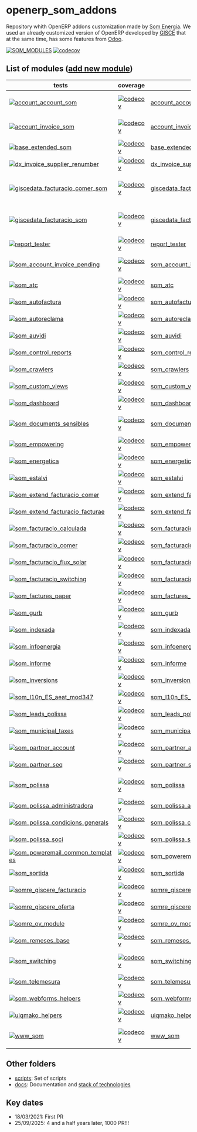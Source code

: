 # openerp_som_addons
Repository whith OpenERP addons customization made by [Som Energia](https://www.somenergia.coop/). We used an already customized version of OpenERP developed by [GISCE](https://gisce.net/) that at the same time, has some features from [Odoo](https://www.odoo.com/).

  [![SOM_MODULES](https://github.com/Som-Energia/openerp_som_addons/actions/workflows/all_modules_test.yml/badge.svg)](https://github.com/Som-Energia/openerp_som_addons/actions/workflows/all_modules_test.yml)  [![codecov](https://codecov.io/github/Som-Energia/openerp_som_addons/graph/badge.svg)](https://codecov.io/github/Som-Energia/openerp_som_addons)

List of modules ([add new module](docs/crear_nou_modul.md))
----------------
tests | coverage | name | description
--- | --- | --- | ---
[![account_account_som](https://github.com/Som-Energia/openerp_som_addons/actions/workflows/schedule_tests_account_account_som.yml/badge.svg)](https://github.com/Som-Energia/openerp_som_addons/actions/workflows/schedule_tests_account_account_som.yml) | [![codecov](https://codecov.io/github/Som-Energia/openerp_som_addons/graph/badge.svg?flag=account_account_som)](https://app.codecov.io/gh/Som-Energia/openerp_som_addons/flags/main?flags%5B0%5D=account_account_som) | [account_account_som](account_account_som/) | A customization of AccountAccount model from OpenERP/Odoo
[![account_invoice_som](https://github.com/Som-Energia/openerp_som_addons/actions/workflows/schedule_tests_account_invoice_som.yml/badge.svg)](https://github.com/Som-Energia/openerp_som_addons/actions/workflows/schedule_tests_account_invoice_som.yml) | [![codecov](https://codecov.io/github/Som-Energia/openerp_som_addons/graph/badge.svg?flag=account_invoice_som)](https://app.codecov.io/gh/Som-Energia/openerp_som_addons/flags/main?flags%5B0%5D=account_invoice_som) | [account_invoice_som](account_invoice_som/) | A customization of AccountInvoice model from OpenERP/Odoo
[![base_extended_som](https://github.com/Som-Energia/openerp_som_addons/actions/workflows/schedule_tests_base_extended_som.yml/badge.svg)](https://github.com/Som-Energia/openerp_som_addons/actions/workflows/schedule_tests_base_extended_som.yml) | [![codecov](https://codecov.io/github/Som-Energia/openerp_som_addons/graph/badge.svg?flag=base_extended_som)](https://app.codecov.io/gh/Som-Energia/openerp_som_addons/flags/main?flags%5B0%5D=base_extended_som) | [base_extended_som](base_extended_som/) | A customization of Base model from OpenERP/Odoo
[![dx_invoice_supplier_renumber](https://github.com/Som-Energia/openerp_som_addons/actions/workflows/schedule_tests_dx_invoice_supplier_renumber.yml/badge.svg)](https://github.com/Som-Energia/openerp_som_addons/actions/workflows/schedule_tests_dx_invoice_supplier_renumber.yml) | [![codecov](https://codecov.io/github/Som-Energia/openerp_som_addons/graph/badge.svg?flag=dx_invoice_supplier_renumber)](https://app.codecov.io/gh/Som-Energia/openerp_som_addons/flags/main?flags%5B0%5D=dx_invoice_supplier_renumber) | [dx_invoice_supplier_renumber](dx_invoice_supplier_renumber/) |
[![giscedata_facturacio_comer_som](https://github.com/Som-Energia/openerp_som_addons/actions/workflows/schedule_tests_giscedata_facturacio_comer_som.yml/badge.svg)](https://github.com/Som-Energia/openerp_som_addons/actions/workflows/schedule_tests_giscedata_facturacio_comer_som.yml) | [![codecov](https://codecov.io/github/Som-Energia/openerp_som_addons/graph/badge.svg?flag=giscedata_facturacio_comer_som)](https://app.codecov.io/gh/Som-Energia/openerp_som_addons/flags/main?flags%5B0%5D=giscedata_facturacio_comer_som) | [giscedata_facturacio_comer_som](giscedata_facturacio_comer_som/) | A customization of GiscedataFacturacioComer model from PowerERP (GISCE)
[![giscedata_facturacio_som](https://github.com/Som-Energia/openerp_som_addons/actions/workflows/schedule_tests_giscedata_facturacio_som.yml/badge.svg)](https://github.com/Som-Energia/openerp_som_addons/actions/workflows/schedule_tests_giscedata_facturacio_som.yml) | [![codecov](https://codecov.io/github/Som-Energia/openerp_som_addons/graph/badge.svg?flag=giscedata_facturacio_som)](https://app.codecov.io/gh/Som-Energia/openerp_som_addons/flags/main?flags%5B0%5D=giscedata_facturacio_som) | [giscedata_facturacio_som](giscedata_facturacio_som/) | A customization of GiscedataFacturacioFactura model from PowerERP (GISCE)
[![report_tester](https://github.com/Som-Energia/openerp_som_addons/actions/workflows/schedule_tests_report_tester.yml/badge.svg)](https://github.com/Som-Energia/openerp_som_addons/actions/workflows/schedule_tests_report_tester.yml) | [![codecov](https://codecov.io/github/Som-Energia/openerp_som_addons/graph/badge.svg?flag=report_tester)](https://app.codecov.io/gh/Som-Energia/openerp_som_addons/flags/main?flags%5B0%5D=report_tester) | [report_tester](report_tester/) | A module to test reports from erp
[![som_account_invoice_pending](https://github.com/Som-Energia/openerp_som_addons/actions/workflows/schedule_tests_som_account_invoice_pending.yml/badge.svg)](https://github.com/Som-Energia/openerp_som_addons/actions/workflows/schedule_tests_som_account_invoice_pending.yml) | [![codecov](https://codecov.io/github/Som-Energia/openerp_som_addons/graph/badge.svg?flag=som_account_invoice_pending)](https://app.codecov.io/gh/Som-Energia/openerp_som_addons/flags/main?flags%5B0%5D=som_account_invoice_pending) | [som_account_invoice_pending](som_account_invoice_pending/) | A customization of AccountInvoicePending model from OpenERP/Odoo
[![som_atc](https://github.com/Som-Energia/openerp_som_addons/actions/workflows/schedule_tests_som_atc.yml/badge.svg)](https://github.com/Som-Energia/openerp_som_addons/actions/workflows/schedule_tests_som_atc.yml) | [![codecov](https://codecov.io/github/Som-Energia/openerp_som_addons/graph/badge.svg?flag=som_atc)](https://app.codecov.io/gh/Som-Energia/openerp_som_addons/flags/main?flags%5B0%5D=som_atc) | [som_atc](som_atc/) |
[![som_autofactura](https://github.com/Som-Energia/openerp_som_addons/actions/workflows/schedule_tests_som_autofactura.yml/badge.svg)](https://github.com/Som-Energia/openerp_som_addons/actions/workflows/schedule_tests_som_autofactura.yml) | [![codecov](https://codecov.io/github/Som-Energia/openerp_som_addons/graph/badge.svg?flag=som_autofactura)](https://app.codecov.io/gh/Som-Energia/openerp_som_addons/flags/main?flags%5B0%5D=som_autofactura) | [som_autofactura](som_autofactura/) | A module to automatize Invoicing process pipeline
[![som_autoreclama](https://github.com/Som-Energia/openerp_som_addons/actions/workflows/schedule_tests_som_autoreclama.yml/badge.svg)](https://github.com/Som-Energia/openerp_som_addons/actions/workflows/schedule_tests_som_autoreclama.yml) | [![codecov](https://codecov.io/github/Som-Energia/openerp_som_addons/graph/badge.svg?flag=som_autoreclama)](https://app.codecov.io/gh/Som-Energia/openerp_som_addons/flags/main?flags%5B0%5D=som_autoreclama) | [som_autoreclama](som_autoreclama/) |
[![som_auvidi](https://github.com/Som-Energia/openerp_som_addons/actions/workflows/schedule_tests_som_auvidi.yml/badge.svg)](https://github.com/Som-Energia/openerp_som_addons/actions/workflows/schedule_tests_som_auvidi.yml) | [![codecov](https://codecov.io/github/Som-Energia/openerp_som_addons/graph/badge.svg?flag=som_auvidi)](https://app.codecov.io/gh/Som-Energia/openerp_som_addons/flags/main?flags%5B0%5D=som_auvidi) | [som_auvidi](som_auvidi/) |
[![som_control_reports](https://github.com/Som-Energia/openerp_som_addons/actions/workflows/schedule_tests_som_control_reports.yml/badge.svg)](https://github.com/Som-Energia/openerp_som_addons/actions/workflows/schedule_tests_som_control_reports.yml) | [![codecov](https://codecov.io/github/Som-Energia/openerp_som_addons/graph/badge.svg?flag=som_control_reports)](https://app.codecov.io/gh/Som-Energia/openerp_som_addons/flags/main?flags%5B0%5D=som_control_reports) | [som_control_reports](som_control_reports/) |
[![som_crawlers](https://github.com/Som-Energia/openerp_som_addons/actions/workflows/schedule_tests_som_crawlers.yml/badge.svg)](https://github.com/Som-Energia/openerp_som_addons/actions/workflows/schedule_tests_som_crawlers.yml) | [![codecov](https://codecov.io/github/Som-Energia/openerp_som_addons/graph/badge.svg?flag=som_crawlers)](https://app.codecov.io/gh/Som-Energia/openerp_som_addons/flags/main?flags%5B0%5D=som_crawlers) | [som_crawlers](som_crawlers/) | A module to scrapy providers web portals
[![som_custom_views](https://github.com/Som-Energia/openerp_som_addons/actions/workflows/schedule_tests_som_custom_views.yml/badge.svg)](https://github.com/Som-Energia/openerp_som_addons/actions/workflows/schedule_tests_som_custom_views.yml) | [![codecov](https://codecov.io/github/Som-Energia/openerp_som_addons/graph/badge.svg?flag=som_custom_views)](https://app.codecov.io/gh/Som-Energia/openerp_som_addons/flags/main?flags%5B0%5D=som_custom_views) | [som_custom_views](som_custom_views/) | Som energia custom views
[![som_dashboard](https://github.com/Som-Energia/openerp_som_addons/actions/workflows/schedule_tests_som_dashboard.yml/badge.svg)](https://github.com/Som-Energia/openerp_som_addons/actions/workflows/schedule_tests_som_dashboard.yml) | [![codecov](https://codecov.io/github/Som-Energia/openerp_som_addons/graph/badge.svg?flag=som_dashboard)](https://app.codecov.io/gh/Som-Energia/openerp_som_addons/flags/main?flags%5B0%5D=som_dashboard) | [som_dashboard](som_dashboard/) | Custom dashboards
[![som_documents_sensibles](https://github.com/Som-Energia/openerp_som_addons/actions/workflows/schedule_tests_som_documents_sensibles.yml/badge.svg)](https://github.com/Som-Energia/openerp_som_addons/actions/workflows/schedule_tests_som_documents_sensibles.yml) | [![codecov](https://codecov.io/github/Som-Energia/openerp_som_addons/graph/badge.svg?flag=som_documents_sensibles)](https://app.codecov.io/gh/Som-Energia/openerp_som_addons/flags/main?flags%5B0%5D=som_documents_sensibles) | [som_documents_sensibles](som_documents_sensibles/) | A module to support attach private documents, only visibile to eligible users
[![som_empowering](https://github.com/Som-Energia/openerp_som_addons/actions/workflows/schedule_tests_som_empowering.yml/badge.svg)](https://github.com/Som-Energia/openerp_som_addons/actions/workflows/schedule_tests_som_empowering.yml) | [![codecov](https://codecov.io/github/Som-Energia/openerp_som_addons/graph/badge.svg?flag=som_empowering)](https://app.codecov.io/gh/Som-Energia/openerp_som_addons/flags/main?flags%5B0%5D=som_empowering) | [som_empowering](som_empowering/) |
[![som_energetica](https://github.com/Som-Energia/openerp_som_addons/actions/workflows/schedule_tests_som_energetica.yml/badge.svg)](https://github.com/Som-Energia/openerp_som_addons/actions/workflows/schedule_tests_som_energetica.yml) | [![codecov](https://codecov.io/github/Som-Energia/openerp_som_addons/graph/badge.svg?flag=som_energetica)](https://app.codecov.io/gh/Som-Energia/openerp_som_addons/flags/main?flags%5B0%5D=som_energetica) | [som_energetica](som_energetica/) |
[![som_estalvi](https://github.com/Som-Energia/openerp_som_addons/actions/workflows/schedule_tests_som_estalvi.yml/badge.svg)](https://github.com/Som-Energia/openerp_som_addons/actions/workflows/schedule_tests_som_estalvi.yml) | [![codecov](https://codecov.io/github/Som-Energia/openerp_som_addons/graph/badge.svg?flag=som_estalvi)](https://app.codecov.io/gh/Som-Energia/openerp_som_addons/flags/main?flags%5B0%5D=som_estalvi) | [som_estalvi](som_estalvi/) |
[![som_extend_facturacio_comer](https://github.com/Som-Energia/openerp_som_addons/actions/workflows/schedule_tests_som_extend_facturacio_comer.yml/badge.svg)](https://github.com/Som-Energia/openerp_som_addons/actions/workflows/schedule_tests_som_extend_facturacio_comer.yml) | [![codecov](https://codecov.io/github/Som-Energia/openerp_som_addons/graph/badge.svg?flag=som_extend_facturacio_comer)](https://app.codecov.io/gh/Som-Energia/openerp_som_addons/flags/main?flags%5B0%5D=som_extend_facturacio_comer) | [som_extend_facturacio_comer](som_extend_facturacio_comer/) |
[![som_extend_facturacio_facturae](https://github.com/Som-Energia/openerp_som_addons/actions/workflows/schedule_tests_som_extend_facturacio_facturae.yml/badge.svg)](https://github.com/Som-Energia/openerp_som_addons/actions/workflows/schedule_tests_som_extend_facturacio_facturae.yml) | [![codecov](https://codecov.io/github/Som-Energia/openerp_som_addons/graph/badge.svg?flag=som_extend_facturacio_facturae)](https://app.codecov.io/gh/Som-Energia/openerp_som_addons/flags/main?flags%5B0%5D=som_extend_facturacio_facturae) | [som_extend_facturacio_facturae](som_extend_facturacio_facturae/) |
[![som_facturacio_calculada](https://github.com/Som-Energia/openerp_som_addons/actions/workflows/schedule_tests_som_facturacio_calculada.yml/badge.svg)](https://github.com/Som-Energia/openerp_som_addons/actions/workflows/schedule_tests_som_facturacio_calculada.yml) | [![codecov](https://codecov.io/github/Som-Energia/openerp_som_addons/graph/badge.svg?flag=som_facturacio_calculada)](https://app.codecov.io/gh/Som-Energia/openerp_som_addons/flags/main?flags%5B0%5D=som_facturacio_calculada) | [som_facturacio_calculada](som_facturacio_calculada/) |
[![som_facturacio_comer](https://github.com/Som-Energia/openerp_som_addons/actions/workflows/schedule_tests_som_facturacio_comer.yml/badge.svg)](https://github.com/Som-Energia/openerp_som_addons/actions/workflows/schedule_tests_som_facturacio_comer.yml) | [![codecov](https://codecov.io/github/Som-Energia/openerp_som_addons/graph/badge.svg?flag=som_facturacio_comer)](https://app.codecov.io/gh/Som-Energia/openerp_som_addons/flags/main?flags%5B0%5D=som_facturacio_comer) | [som_facturacio_comer](som_facturacio_comer/) |
[![som_facturacio_flux_solar](https://github.com/Som-Energia/openerp_som_addons/actions/workflows/schedule_tests_som_facturacio_flux_solar.yml/badge.svg)](https://github.com/Som-Energia/openerp_som_addons/actions/workflows/schedule_tests_som_facturacio_flux_solar.yml) | [![codecov](https://codecov.io/github/Som-Energia/openerp_som_addons/graph/badge.svg?flag=som_facturacio_flux_solar)](https://app.codecov.io/gh/Som-Energia/openerp_som_addons/flags/main?flags%5B0%5D=som_facturacio_flux_solar) | [som_facturacio_flux_solar](som_facturacio_flux_solar/) |
[![som_facturacio_switching](https://github.com/Som-Energia/openerp_som_addons/actions/workflows/schedule_tests_som_facturacio_switching.yml/badge.svg)](https://github.com/Som-Energia/openerp_som_addons/actions/workflows/schedule_tests_som_facturacio_switching.yml) | [![codecov](https://codecov.io/github/Som-Energia/openerp_som_addons/graph/badge.svg?flag=som_facturacio_switching)](https://app.codecov.io/gh/Som-Energia/openerp_som_addons/flags/main?flags%5B0%5D=som_facturacio_switching) | [som_facturacio_switching](som_facturacio_switching/) |
[![som_factures_paper](https://github.com/Som-Energia/openerp_som_addons/actions/workflows/schedule_tests_som_factures_paper.yml/badge.svg)](https://github.com/Som-Energia/openerp_som_addons/actions/workflows/schedule_tests_som_factures_paper.yml) | [![codecov](https://codecov.io/github/Som-Energia/openerp_som_addons/graph/badge.svg?flag=som_factures_paper)](https://app.codecov.io/gh/Som-Energia/openerp_som_addons/flags/main?flags%5B0%5D=som_factures_paper) | [som_factures_paper](som_factures_paper/) |
[![som_gurb](https://github.com/Som-Energia/openerp_som_addons/actions/workflows/schedule_tests_som_gurb.yml/badge.svg)](https://github.com/Som-Energia/openerp_som_addons/actions/workflows/schedule_tests_som_gurb.yml) | [![codecov](https://codecov.io/github/Som-Energia/openerp_som_addons/graph/badge.svg?flag=som_gurb)](https://app.codecov.io/gh/Som-Energia/openerp_som_addons/flags/main?flags%5B0%5D=som_gurb) | [som_gurb](som_gurb/) | A module to manage collective self-production
[![som_indexada](https://github.com/Som-Energia/openerp_som_addons/actions/workflows/schedule_tests_som_indexada.yml/badge.svg)](https://github.com/Som-Energia/openerp_som_addons/actions/workflows/schedule_tests_som_indexada.yml) | [![codecov](https://codecov.io/github/Som-Energia/openerp_som_addons/graph/badge.svg?flag=som_indexada)](https://app.codecov.io/gh/Som-Energia/openerp_som_addons/flags/main?flags%5B0%5D=som_indexada) | [som_indexada](som_indexada/) |
[![som_infoenergia](https://github.com/Som-Energia/openerp_som_addons/actions/workflows/schedule_tests_som_infoenergia.yml/badge.svg)](https://github.com/Som-Energia/openerp_som_addons/actions/workflows/schedule_tests_som_infoenergia.yml) | [![codecov](https://codecov.io/github/Som-Energia/openerp_som_addons/graph/badge.svg?flag=som_infoenergia)](https://app.codecov.io/gh/Som-Energia/openerp_som_addons/flags/main?flags%5B0%5D=som_infoenergia) | [som_infoenergia](som_infoenergia/) |
[![som_informe](https://github.com/Som-Energia/openerp_som_addons/actions/workflows/schedule_tests_som_informe.yml/badge.svg)](https://github.com/Som-Energia/openerp_som_addons/actions/workflows/schedule_tests_som_informe.yml) | [![codecov](https://codecov.io/github/Som-Energia/openerp_som_addons/graph/badge.svg?flag=som_informe)](https://app.codecov.io/gh/Som-Energia/openerp_som_addons/flags/main?flags%5B0%5D=som_informe) | [som_informe](som_informe/) |
[![som_inversions](https://github.com/Som-Energia/openerp_som_addons/actions/workflows/schedule_tests_som_inversions.yml/badge.svg)](https://github.com/Som-Energia/openerp_som_addons/actions/workflows/schedule_tests_som_inversions.yml) | [![codecov](https://codecov.io/github/Som-Energia/openerp_som_addons/graph/badge.svg?flag=som_inversions)](https://app.codecov.io/gh/Som-Energia/openerp_som_addons/flags/main?flags%5B0%5D=som_inversions) | [som_inversions](som_inversions/) |
[![som_l10n_ES_aeat_mod347](https://github.com/Som-Energia/openerp_som_addons/actions/workflows/schedule_tests_som_l10n_ES_aeat_mod347.yml/badge.svg)](https://github.com/Som-Energia/openerp_som_addons/actions/workflows/schedule_tests_som_l10n_ES_aeat_mod347.yml) | [![codecov](https://codecov.io/github/Som-Energia/openerp_som_addons/graph/badge.svg?flag=som_l10n_ES_aeat_mod347)](https://app.codecov.io/gh/Som-Energia/openerp_som_addons/flags/main?flags%5B0%5D=som_l10n_ES_aeat_mod347) | [som_l10n_ES_aeat_mod347](som_l10n_ES_aeat_mod347/) |
[![som_leads_polissa](https://github.com/Som-Energia/openerp_som_addons/actions/workflows/schedule_tests_som_leads_polissa.yml/badge.svg)](https://github.com/Som-Energia/openerp_som_addons/actions/workflows/schedule_tests_som_leads_polissa.yml) | [![codecov](https://codecov.io/github/Som-Energia/openerp_som_addons/graph/badge.svg?flag=som_leads_polissa)](https://app.codecov.io/gh/Som-Energia/openerp_som_addons/flags/main?flags%5B0%5D=som_leads_polissa) | [som_leads_polissa](som_leads_polissa/) |
[![som_municipal_taxes](https://github.com/Som-Energia/openerp_som_addons/actions/workflows/schedule_tests_som_municipal_taxes.yml/badge.svg)](https://github.com/Som-Energia/openerp_som_addons/actions/workflows/schedule_tests_som_municipal_taxes.yml) | [![codecov](https://codecov.io/github/Som-Energia/openerp_som_addons/graph/badge.svg?flag=som_municipal_taxes)](https://app.codecov.io/gh/Som-Energia/openerp_som_addons/flags/main?flags%5B0%5D=som_municipal_taxes) | [som_municipal_taxes](som_municipal_taxes/) |
[![som_partner_account](https://github.com/Som-Energia/openerp_som_addons/actions/workflows/schedule_tests_som_partner_account.yml/badge.svg)](https://github.com/Som-Energia/openerp_som_addons/actions/workflows/schedule_tests_som_partner_account.yml) | [![codecov](https://codecov.io/github/Som-Energia/openerp_som_addons/graph/badge.svg?flag=som_partner_account)](https://app.codecov.io/gh/Som-Energia/openerp_som_addons/flags/main?flags%5B0%5D=som_partner_account) | [som_partner_account](som_partner_account/) |
[![som_partner_seq](https://github.com/Som-Energia/openerp_som_addons/actions/workflows/schedule_tests_som_partner_seq.yml/badge.svg)](https://github.com/Som-Energia/openerp_som_addons/actions/workflows/schedule_tests_som_partner_seq.yml) | [![codecov](https://codecov.io/github/Som-Energia/openerp_som_addons/graph/badge.svg?flag=som_partner_seq)](https://app.codecov.io/gh/Som-Energia/openerp_som_addons/flags/main?flags%5B0%5D=som_partner_seq) | [som_partner_seq](som_partner_seq/) |
[![som_polissa](https://github.com/Som-Energia/openerp_som_addons/actions/workflows/schedule_tests_som_polissa.yml/badge.svg)](https://github.com/Som-Energia/openerp_som_addons/actions/workflows/schedule_tests_som_polissa.yml) | [![codecov](https://codecov.io/github/Som-Energia/openerp_som_addons/graph/badge.svg?flag=som_polissa)](https://app.codecov.io/gh/Som-Energia/openerp_som_addons/flags/main?flags%5B0%5D=som_polissa) | [som_polissa](som_polissa/) | A customization of GiscedataPolissa model from PowerERP (GISCE)
[![som_polissa_administradora](https://github.com/Som-Energia/openerp_som_addons/actions/workflows/schedule_tests_som_polissa_administradora.yml/badge.svg)](https://github.com/Som-Energia/openerp_som_addons/actions/workflows/schedule_tests_som_polissa_administradora.yml) | [![codecov](https://codecov.io/github/Som-Energia/openerp_som_addons/graph/badge.svg?flag=som_polissa_administradora)](https://app.codecov.io/gh/Som-Energia/openerp_som_addons/flags/main?flags%5B0%5D=som_polissa_administradora) | [som_polissa_administradora](som_polissa_administradora/) |
[![som_polissa_condicions_generals](https://github.com/Som-Energia/openerp_som_addons/actions/workflows/schedule_tests_som_polissa_condicions_generals.yml/badge.svg)](https://github.com/Som-Energia/openerp_som_addons/actions/workflows/schedule_tests_som_polissa_condicions_generals.yml) | [![codecov](https://codecov.io/github/Som-Energia/openerp_som_addons/graph/badge.svg?flag=som_polissa_condicions_generals)](https://app.codecov.io/gh/Som-Energia/openerp_som_addons/flags/main?flags%5B0%5D=som_polissa_condicions_generals) | [som_polissa_condicions_generals](som_polissa_condicions_generals/) |
[![som_polissa_soci](https://github.com/Som-Energia/openerp_som_addons/actions/workflows/schedule_tests_som_polissa_soci.yml/badge.svg)](https://github.com/Som-Energia/openerp_som_addons/actions/workflows/schedule_tests_som_polissa_soci.yml) | [![codecov](https://codecov.io/github/Som-Energia/openerp_som_addons/graph/badge.svg?flag=som_polissa_soci)](https://app.codecov.io/gh/Som-Energia/openerp_som_addons/flags/main?flags%5B0%5D=som_polissa_soci) | [som_polissa_soci](som_polissa_soci/) |
[![som_poweremail_common_templates](https://github.com/Som-Energia/openerp_som_addons/actions/workflows/schedule_tests_som_poweremail_common_templates.yml/badge.svg)](https://github.com/Som-Energia/openerp_som_addons/actions/workflows/schedule_tests_som_poweremail_common_templates.yml) | [![codecov](https://codecov.io/github/Som-Energia/openerp_som_addons/graph/badge.svg?flag=som_poweremail_common_templates)](https://app.codecov.io/gh/Som-Energia/openerp_som_addons/flags/main?flags%5B0%5D=som_poweremail_common_templates) | [som_poweremail_common_templates](som_poweremail_common_templates/) |
[![som_sortida](https://github.com/Som-Energia/openerp_som_addons/actions/workflows/schedule_tests_som_sortida.yml/badge.svg)](https://github.com/Som-Energia/openerp_som_addons/actions/workflows/schedule_tests_som_sortida.yml) | [![codecov](https://codecov.io/github/Som-Energia/openerp_som_addons/graph/badge.svg?flag=som_sortida)](https://app.codecov.io/gh/Som-Energia/openerp_som_addons/flags/main?flags%5B0%5D=som_sortida) | [som_sortida](som_sortida/) |
[![somre_giscere_facturacio](https://github.com/Som-Energia/openerp_som_addons/actions/workflows/schedule_tests_somre_giscere_facturacio.yml/badge.svg)](https://github.com/Som-Energia/openerp_som_addons/actions/workflows/schedule_tests_somre_giscere_facturacio.yml) | [![codecov](https://codecov.io/github/Som-Energia/openerp_som_addons/graph/badge.svg?flag=somre_giscere_facturacio)](https://app.codecov.io/gh/Som-Energia/openerp_som_addons/flags/main?flags%5B0%5D=somre_giscere_facturacio) | [somre_giscere_facturacio](somre_giscere_facturacio/) |
[![somre_giscere_oferta](https://github.com/Som-Energia/openerp_som_addons/actions/workflows/schedule_tests_somre_giscere_oferta.yml/badge.svg)](https://github.com/Som-Energia/openerp_som_addons/actions/workflows/schedule_tests_somre_giscere_oferta.yml) | [![codecov](https://codecov.io/github/Som-Energia/openerp_som_addons/graph/badge.svg?flag=somre_giscere_oferta)](https://app.codecov.io/gh/Som-Energia/openerp_som_addons/flags/main?flags%5B0%5D=somre_giscere_oferta) | [somre_giscere_oferta](somre_giscere_oferta/) |
[![somre_ov_module](https://github.com/Som-Energia/openerp_som_addons/actions/workflows/schedule_tests_somre_ov_module.yml/badge.svg)](https://github.com/Som-Energia/openerp_som_addons/actions/workflows/schedule_tests_somre_ov_module.yml) | [![codecov](https://codecov.io/github/Som-Energia/openerp_som_addons/graph/badge.svg?flag=somre_ov_module)](https://app.codecov.io/gh/Som-Energia/openerp_som_addons/flags/main?flags%5B0%5D=somre_ov_module) | [somre_ov_module](somre_ov_module/) | A module to integrate OV representa
[![som_remeses_base](https://github.com/Som-Energia/openerp_som_addons/actions/workflows/schedule_tests_som_remeses_base.yml/badge.svg)](https://github.com/Som-Energia/openerp_som_addons/actions/workflows/schedule_tests_som_remeses_base.yml) | [![codecov](https://codecov.io/github/Som-Energia/openerp_som_addons/graph/badge.svg?flag=som_remeses_base)](https://app.codecov.io/gh/Som-Energia/openerp_som_addons/flags/main?flags%5B0%5D=som_remeses_base) | [som_remeses_base](som_remeses_base/) |
[![som_switching](https://github.com/Som-Energia/openerp_som_addons/actions/workflows/schedule_tests_som_switching.yml/badge.svg)](https://github.com/Som-Energia/openerp_som_addons/actions/workflows/schedule_tests_som_switching.yml) | [![codecov](https://codecov.io/github/Som-Energia/openerp_som_addons/graph/badge.svg?flag=som_switching)](https://app.codecov.io/gh/Som-Energia/openerp_som_addons/flags/main?flags%5B0%5D=som_switching) | [som_switching](som_switching/) | A customization of GiscedataSwitching model from PowerERP (GISCE)
[![som_telemesura](https://github.com/Som-Energia/openerp_som_addons/actions/workflows/schedule_tests_som_telemesura.yml/badge.svg)](https://github.com/Som-Energia/openerp_som_addons/actions/workflows/schedule_tests_som_telemesura.yml) | [![codecov](https://codecov.io/github/Som-Energia/openerp_som_addons/graph/badge.svg?flag=som_telemesura)](https://app.codecov.io/gh/Som-Energia/openerp_som_addons/flags/main?flags%5B0%5D=som_telemesura) | [som_telemesura](som_telemesura/) |
[![som_webforms_helpers](https://github.com/Som-Energia/openerp_som_addons/actions/workflows/schedule_tests_som_webforms_helpers.yml/badge.svg)](https://github.com/Som-Energia/openerp_som_addons/actions/workflows/schedule_tests_som_webforms_helpers.yml) | [![codecov](https://codecov.io/github/Som-Energia/openerp_som_addons/graph/badge.svg?flag=som_webforms_helpers)](https://app.codecov.io/gh/Som-Energia/openerp_som_addons/flags/main?flags%5B0%5D=som_webforms_helpers) | [som_webforms_helpers](som_webforms_helpers/) |
[![uiqmako_helpers](https://github.com/Som-Energia/openerp_som_addons/actions/workflows/schedule_tests_uiqmako_helpers.yml/badge.svg)](https://github.com/Som-Energia/openerp_som_addons/actions/workflows/schedule_tests_uiqmako_helpers.yml) | [![codecov](https://codecov.io/github/Som-Energia/openerp_som_addons/graph/badge.svg?flag=uiqmako_helpers)](https://app.codecov.io/gh/Som-Energia/openerp_som_addons/flags/main?flags%5B0%5D=uiqmako_helpers) | [uiqmako_helpers](uiqmako_helpers/) | A module of helpers for [UIQMako](https//github.com/Som-Energia/uiqmako-api) project
[![www_som](https://github.com/Som-Energia/openerp_som_addons/actions/workflows/schedule_tests_www_som.yml/badge.svg)](https://github.com/Som-Energia/openerp_som_addons/actions/workflows/schedule_tests_www_som.yml) | [![codecov](https://codecov.io/github/Som-Energia/openerp_som_addons/graph/badge.svg?flag=www_som)](https://app.codecov.io/gh/Som-Energia/openerp_som_addons/flags/main?flags%5B0%5D=www_som) | [www_som](www_som/) | A module to integrate **Oficina Virtual** (Virtual office)


## Other folders
* [scripts](scripts/): Set of scripts
* [docs](docs/): Documentation and [stack of technologies](https://github.com/Som-Energia/openerp_som_addons/tree/main/docs/tech.md)

## Key dates
* 18/03/2021: First PR
* 25/09/2025: 4 and a half years later, 1000 PR!!!
